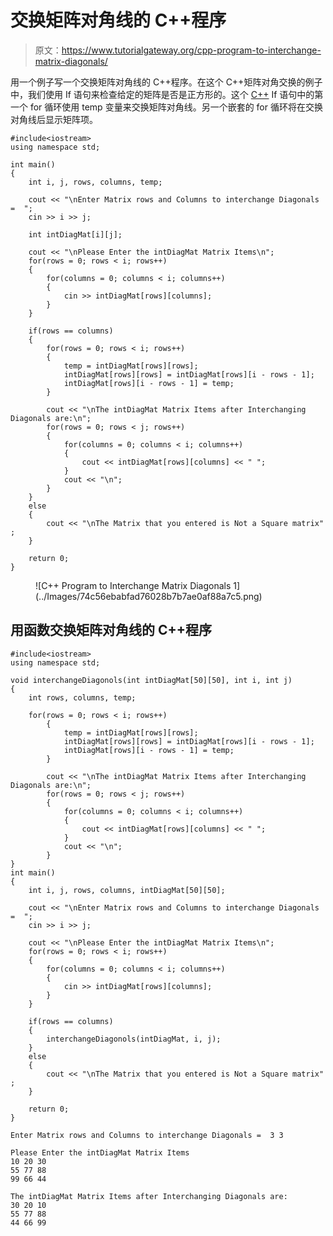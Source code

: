 # 交换矩阵对角线的 C++程序

> 原文：<https://www.tutorialgateway.org/cpp-program-to-interchange-matrix-diagonals/>

用一个例子写一个交换矩阵对角线的 C++程序。在这个 C++矩阵对角交换的例子中，我们使用 If 语句来检查给定的矩阵是否是正方形的。这个 [C++](https://www.tutorialgateway.org/cpp-programs/) If 语句中的第一个 for 循环使用 temp 变量来交换矩阵对角线。另一个嵌套的 for 循环将在交换对角线后显示矩阵项。

```
#include<iostream>
using namespace std;

int main()
{
	int i, j, rows, columns, temp;

	cout << "\nEnter Matrix rows and Columns to interchange Diagonals =  ";
	cin >> i >> j;

	int intDiagMat[i][j];

	cout << "\nPlease Enter the intDiagMat Matrix Items\n";
	for(rows = 0; rows < i; rows++)	
	{
		for(columns = 0; columns < i; columns++) 
		{
			cin >> intDiagMat[rows][columns];
		}		
	}	

	if(rows == columns)
  	{
  		for(rows = 0; rows < i; rows++)
  		{
  			temp = intDiagMat[rows][rows];
  			intDiagMat[rows][rows] = intDiagMat[rows][i - rows - 1];
  			intDiagMat[rows][i - rows - 1] = temp;
	   	}		

 		cout << "\nThe intDiagMat Matrix Items after Interchanging Diagonals are:\n";
 		for(rows = 0; rows < j; rows++)
  		{
   			for(columns = 0; columns < i; columns++)
    		{
      			cout << intDiagMat[rows][columns] << " ";
    		}
    		cout << "\n";
  		}
  	}
  	else
  	{
  		cout << "\nThe Matrix that you entered is Not a Square matrix" ;
	}	

 	return 0;
}
```

<figure class="wp-block-image size-large">![C++ Program to Interchange Matrix Diagonals 1](../Images/74c56ebabfad76028b7b7ae0af88a7c5.png)</figure>

## 用函数交换矩阵对角线的 C++程序

```
#include<iostream>
using namespace std;

void interchangeDiagonols(int intDiagMat[50][50], int i, int j)
{
	int rows, columns, temp;

	for(rows = 0; rows < i; rows++)
  		{
  			temp = intDiagMat[rows][rows];
  			intDiagMat[rows][rows] = intDiagMat[rows][i - rows - 1];
  			intDiagMat[rows][i - rows - 1] = temp;
	   	}		

 		cout << "\nThe intDiagMat Matrix Items after Interchanging Diagonals are:\n";
 		for(rows = 0; rows < j; rows++)
  		{
   			for(columns = 0; columns < i; columns++)
    		{
      			cout << intDiagMat[rows][columns] << " ";
    		}
    		cout << "\n";
  		}
}
int main()
{
	int i, j, rows, columns, intDiagMat[50][50];

	cout << "\nEnter Matrix rows and Columns to interchange Diagonals =  ";
	cin >> i >> j;

	cout << "\nPlease Enter the intDiagMat Matrix Items\n";
	for(rows = 0; rows < i; rows++)	
	{
		for(columns = 0; columns < i; columns++) 
		{
			cin >> intDiagMat[rows][columns];
		}		
	}	

	if(rows == columns)
  	{
  		interchangeDiagonols(intDiagMat, i, j);
  	}
  	else
  	{
  		cout << "\nThe Matrix that you entered is Not a Square matrix" ;
	}	

 	return 0;
}
```

```
Enter Matrix rows and Columns to interchange Diagonals =  3 3

Please Enter the intDiagMat Matrix Items
10 20 30
55 77 88
99 66 44

The intDiagMat Matrix Items after Interchanging Diagonals are:
30 20 10 
55 77 88 
44 66 99 
```